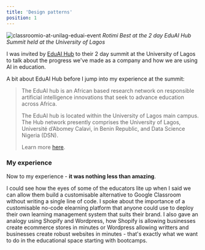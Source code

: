 ```yaml
---
title: 'Design patterns'
position: 1
---
```


![classroomio-at-unilag-eduai-event](https://assets.cdn.clsrio.com/blog/classroomio-at-unilag-eduai-research.png)
_Rotimi Best at the 2 day EduAI Hub Summit held at the University of Lagos_

I was invited by [EduAI Hub](https://eduaihub.org/) to their 2 day summit at the University of Lagos to talk about the progress we've made as a company and how we are using AI in education.

A bit about EduAI Hub before I jump into my experience at the summit:

> The EduAI hub is an African based research network on responsible artificial intelligence innovations that seek to advance education across Africa.
>
> The EduAI hub is located within the University of Lagos main campus. The Hub network presently comprises the University of Lagos, Université d’Abomey Calavi, in Benin Republic, and Data Science Nigeria (DSN).
>
> Learn more [here](https://eduaihub.org/).

### My experience

Now to my experience - **it was nothing less than amazing**.

I could see how the eyes of some of the educators lite up when I said we can allow them build a customisable alternative to Google Classroom without writing a single line of code. I spoke about the importance of a customisable no-code elearning platform that anyone could use to deploy their own learning management system that suits their brand. I also gave an analogy using Shopify and Wordpress, how Shopify is allowing businesses create ecommerce stores in minutes or Wordpress allowing writters and businesses create robust websites in minutes - that's exactly what we want to do in the educational space starting with bootcamps.
